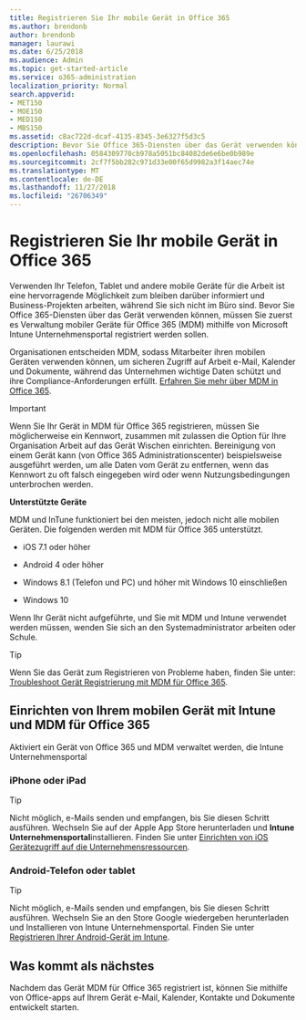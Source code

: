 ```yaml
---
title: Registrieren Sie Ihr mobile Gerät in Office 365
ms.author: brendonb
author: brendonb
manager: laurawi
ms.date: 6/25/2018
ms.audience: Admin
ms.topic: get-started-article
ms.service: o365-administration
localization_priority: Normal
search.appverid:
- MET150
- MOE150
- MED150
- MBS150
ms.assetid: c8ac722d-dcaf-4135-8345-3e6327f5d3c5
description: Bevor Sie Office 365-Diensten über das Gerät verwenden können, müssen Sie in Verwaltung mobiler Geräte für Office 365 (MDM) registrieren, um diese Schritte zu befolgen. Sie tun, wenn Sie Ihre Arbeit hinzuzufügen oder Schule e-Mail-Konto auf Ihrem Gerät zum ersten Mal.
ms.openlocfilehash: 0584309770cb978a5051bc84082de6e6be0b989e
ms.sourcegitcommit: 2cf7f5bb282c971d33e00f65d9982a3f14aec74e
ms.translationtype: MT
ms.contentlocale: de-DE
ms.lasthandoff: 11/27/2018
ms.locfileid: "26706349"
---
```

# <a name="enroll-your-mobile-device-in-office-365"></a>Registrieren Sie Ihr mobile Gerät in Office 365

Verwenden Ihr Telefon, Tablet und andere mobile Geräte für die Arbeit ist eine hervorragende Möglichkeit zum bleiben darüber informiert und Business-Projekten arbeiten, während Sie sich nicht im Büro sind. Bevor Sie Office 365-Diensten über das Gerät verwenden können, müssen Sie zuerst es Verwaltung mobiler Geräte für Office 365 (MDM) mithilfe von Microsoft Intune Unternehmensportal registriert werden sollen.
  
Organisationen entscheiden MDM, sodass Mitarbeiter ihren mobilen Geräten verwenden können, um sicheren Zugriff auf Arbeit e-Mail, Kalender und Dokumente, während das Unternehmen wichtige Daten schützt und ihre Compliance-Anforderungen erfüllt. [Erfahren Sie mehr über MDM in Office 365](https://support.office.com/article/overview-of-mobile-device-management-mdm-for-office-365-faa7d8e5-645d-4d59-839c-c8d4c1869e4a).
  
> [!IMPORTANT]
> Wenn Sie Ihr Gerät in MDM für Office 365 registrieren, müssen Sie möglicherweise ein Kennwort, zusammen mit zulassen die Option für Ihre Organisation Arbeit auf das Gerät Wischen einrichten. Bereinigung von einem Gerät kann (von Office 365 Administrationscenter) beispielsweise ausgeführt werden, um alle Daten vom Gerät zu entfernen, wenn das Kennwort zu oft falsch eingegeben wird oder wenn Nutzungsbedingungen unterbrochen werden. 
  
 **Unterstützte Geräte**
  
MDM und InTune funktioniert bei den meisten, jedoch nicht alle mobilen Geräten. Die folgenden werden mit MDM für Office 365 unterstützt.
  
- iOS 7.1 oder höher
    
- Android 4 oder höher
    
- Windows 8.1 (Telefon und PC) und höher mit Windows 10 einschließen
    
- Windows 10
    
Wenn Ihr Gerät nicht aufgeführte, und Sie mit MDM und Intune verwendet werden müssen, wenden Sie sich an den Systemadministrator arbeiten oder Schule.
  
> [!TIP]
> Wenn Sie das Gerät zum Registrieren von Probleme haben, finden Sie unter: [Troubleshoot Gerät Registrierung mit MDM für Office 365](https://support.office.com/article/Troubleshoot-device-enrollment-with-MDM-for-Office-365-c863b2bf-45f3-483a-ba05-29fc7f4d6434). 
  
## <a name="set-up-your-mobile-device-with-intune-and-mdm-for-office-365"></a>Einrichten von Ihrem mobilen Gerät mit Intune und MDM für Office 365

Aktiviert ein Gerät von Office 365 und MDM verwaltet werden, die Intune Unternehmensportal
  
### <a name="iphone-or-ipad"></a>iPhone oder iPad

> [!TIP]
> Nicht möglich, e-Mails senden und empfangen, bis Sie diesen Schritt ausführen. Wechseln Sie auf der Apple App Store herunterladen und **Intune Unternehmensportal**installieren. Finden Sie unter [Einrichten von iOS Gerätezugriff auf die Unternehmensressourcen](https://docs.microsoft.com/intune-user-help/enroll-your-device-in-intune-ios). 
    
### <a name="android-phone-or-tablet"></a>Android-Telefon oder tablet

> [!TIP]
> Nicht möglich, e-Mails senden und empfangen, bis Sie diesen Schritt ausführen. Wechseln Sie an den Store Google wiedergeben herunterladen und Installieren von Intune Unternehmensportal. Finden Sie unter [Registrieren Ihrer Android-Gerät im Intune](https://docs.microsoft.com/intune-user-help/enroll-your-device-in-intune-android). 
    
## <a name="whats-next"></a>Was kommt als nächstes

Nachdem das Gerät MDM für Office 365 registriert ist, können Sie mithilfe von Office-apps auf Ihrem Gerät e-Mail, Kalender, Kontakte und Dokumente entwickelt starten.
  

